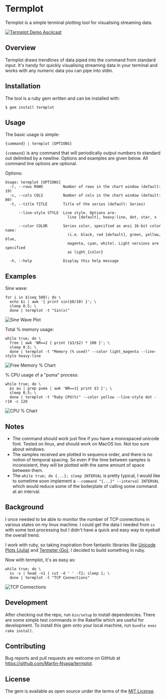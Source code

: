 # Termplot

Termplot is a simple terminal plotting tool for visualising streaming data.

[![Termplot Demo Asciicast](https://asciinema.org/a/3rzeUSXp2fRjnErX0p3SptP5e.png)](https://asciinema.org/a/3rzeUSXp2fRjnErX0p3SptP5e)

## Overview

Termplot draws trendlines of data piped into the command from standard input.
It's handy for quickly visualising streaming data in your terminal and works
with any numeric data you can pipe into stdin.

## Installation

The tool is a ruby gem written and can be installed with:

    $ gem install termplot

## Usage

The basic usage is simple:

```
{command} | termplot [OPTIONS]
```

`{command}` is any command that will periodically output numbers to standard out
delimited by a newline. Options and examples are given below. All command line
options are optional.

Options:

```
Usage: termplot [OPTIONS]
  -r, --rows ROWS         Number of rows in the chart window (default: 19)
  -c, --cols COLS         Number of cols in the chart window (default: 80)
  -t, --title TITLE       Title of the series (default: Series)

      --line-style STYLE  Line style. Options are:
                            line [default], heavy-line, dot, star, x

      --color COLOR       Series color, specified as ansi 16-bit color name:
                            (i.e. black, red [default], green, yellow, blue,
                            magenta, cyan, white). Light versions are specified
                            as light_{color}

  -h, --help              Display this help message
```

## Examples

Sine wave:

```
for i in $(seq 500); do \
  echo $i | awk '{ print sin($0/10) }'; \
  sleep 0.5; \
  done | termplot -t "Sin(x)"
```
![Sine Wave Plot](http://localhost:8080/doc/sin.png)

Total % memory usage:
```
while true; do \
  free | awk 'NR==2 { print ($3/$2) * 100 }'; \
  sleep 0.5; \
  done | termplot -t "Memory (% used)" --color light_magenta --line-style heavy-line
```
![Free Memory % Chart](http://localhost:8080/doc/memory.png)

% CPU usage of a "puma" process:
```
while true; do \
  ps au | grep puma | awk 'NR==1{ print $3 }'; \
  sleep 0.5; \
  done | termplot -t "Ruby CPU(%)" --color yellow --line-style dot -r10 -c 120
```
![CPU % Chart](http://localhost:8080/doc/cpu.png)


## Notes

- The command should work just fine if you have a monospaced unicode font.
  Tested on linux, and should work on MacOS too. Not too sure about windows.
- The samples received are plotted in sequence order, and there is no notion of
  temporal spacing. So even if the time between samples is inconsistent, they
  will be plotted with the same amount of space between them.
- The `while true; do {...}; sleep INTERVAL` is pretty typical, I would like to
  sometime soon implement a `--command "{...}" --interval INTERVAL` which would
  reduce some of the boilerplate of calling some command at an interval. 

## Background

I once needed to be able to monitor the number of TCP connections in various
states on my linux machine. I could get the data I needed from `ss` with some
text processing but I didn't have a quick and easy way to eyeball the overall
trend.

I work with ruby, so taking
inspiration from fantastic libraries like [Unicode Plots
(Julia)](https://github.com/Evizero/UnicodePlots.jl) and
[Termeter (Go)](https://github.com/atsaki/termeter), I decided to build something in
ruby.

Now with termplot, it's as easy as:

```
while true; do \
  ss -s | head -n1 | cut -d ' ' -f2; sleep 1; \
  done | termplot -t "TCP Connections"
```

![TCP Connections](http://localhost:8080/doc/tcp.png)

## Development

After checking out the repo, run `bin/setup` to install dependencies. There are
some simple test commands in the Rakefile which are useful for development. To
install this gem onto your local machine, run `bundle exec rake install`.

## Contributing

Bug reports and pull requests are welcome on GitHub at
https://github.com/Martin-Nyaga/termplot.

## License

The gem is available as open source under the terms of the [MIT
License](https://opensource.org/licenses/MIT).
